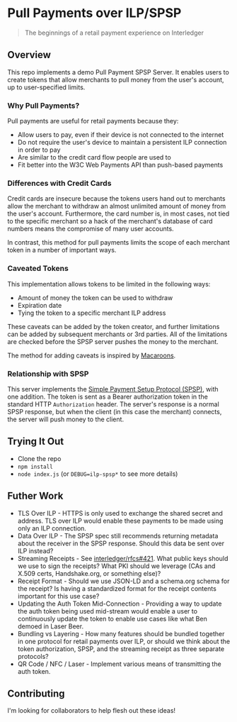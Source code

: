 # Pull Payments over ILP/SPSP
> The beginnings of a retail payment experience on Interledger

## Overview

This repo implements a demo Pull Payment SPSP Server. It enables users to create tokens that allow merchants to pull money from the user's account, up to user-specified limits.

### Why Pull Payments?

Pull payments are useful for retail payments because they:
- Allow users to pay, even if their device is not connected to the internet
- Do not require the user's device to maintain a persistent ILP connection in order to pay
- Are similar to the credit card flow people are used to
- Fit better into the W3C Web Payments API than push-based payments

### Differences with Credit Cards

Credit cards are insecure because the tokens users hand out to merchants allow the merchant to withdraw an almost unlimited amount of money from the user's account. Furthermore, the card number is, in most cases, not tied to the specific merchant so a hack of the merchant's database of card numbers means the compromise of many user accounts.

In contrast, this method for pull payments limits the scope of each merchant token in a number of important ways.

### Caveated Tokens

This implementation allows tokens to be limited in the following ways:
- Amount of money the token can be used to withdraw
- Expiration date
- Tying the token to a specific merchant ILP address

These caveats can be added by the token creator, and further limitations can be added by subsequent merchants or 3rd parties. All of the limitations are checked before the SPSP server pushes the money to the merchant.

The method for adding caveats is inspired by [Macaroons](https://ai.google/research/pubs/pub41892).

### Relationship with SPSP

This server implements the [Simple Payment Setup Protocol (SPSP)](https://github.com/interledger/rfcs/blob/master/0009-simple-payment-setup-protocol/0009-simple-payment-setup-protocol.md), with one addition. The token is sent as a Bearer authorization token in the standard HTTP `Authorization` header. The server's response is a normal SPSP response, but when the client (in this case the merchant) connects, the server will push money to the client.

## Trying It Out

- Clone the repo
- `npm install`
- `node index.js` (or `DEBUG=ilp-spsp*` to see more details)

## Futher Work
- TLS Over ILP - HTTPS is only used to exchange the shared secret and address. TLS over ILP would enable these payments to be made using only an ILP connection.
- Data Over ILP - The SPSP spec still recommends returning metadata about the receiver in the SPSP response. Should this data be sent over ILP instead?
- Streaming Receipts - See [interledger/rfcs#421](https://github.com/interledger/rfcs/issues/421). What public keys should we use to sign the receipts? What PKI should we leverage (CAs and X.509 certs, Handshake.org, or something else)?
- Receipt Format - Should we use JSON-LD and a schema.org schema for the receipt? Is having a standardized format for the receipt contents important for this use case?
- Updating the Auth Token Mid-Connection - Providing a way to update the auth token being used mid-stream would enable a user to continuously update the token to enable use cases like what Ben demoed in Laser Beer.
- Bundling vs Layering - How many features should be bundled together in one protocol for retail payments over ILP, or should we think about the token authorization, SPSP, and the streaming receipt as three separate protocols?
- QR Code / NFC / Laser - Implement various means of transmitting the auth token.

## Contributing

I'm looking for collaborators to help flesh out these ideas!
